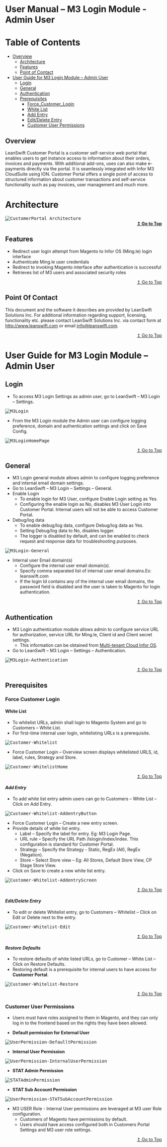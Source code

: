 ﻿# User Manual – M3 Login Module - Admin User

# Table of Contents

<div id="toc"></div>

- [Overview](#Overview)
    - [Architecture](#Architecture)
    - [Features](#Features)
    - [Point of Contact](#Point_of_Contact)
- [User Guide for M3 Login Module – Admin User](#User_Guide_for_M3_Login_Module_Admin_User)
  - [Login](#Login)
  - [General](#General)
  - [Authentication](#Authentication)
  - [Prerequisites](#Prerequisites)
	- [Force_Customer_Login](#Force_Customer_Login)
	- [White List](#White_List)
	- [Add Entry](#Add_Entry)
	- [Edit/Delete Entry](#Edit_Delete_Entry)
	- [Customer User Permissions](#Customer_User_Permissions)

<div id = "Overview"> </div>

## Overview
LeanSwift Customer Portal is a customer self-service web portal that enables users to get instance access to information about their orders, invoices and payments. With additional add-ons, uses can also make e-payments directly via the portal. It is seamlessly integrated with Infor M3 CloudSuite using ION. Customer Portal offers a single point of access to structured information about customer transactions and self-service functionality such as pay invoices, user management and much more.

<div id = "Architecture"></div>

# Architecture

<kbd>
<kbd><img alt="CustomerPortal_Architecture" src="../../../images/add-ons/m3-login/CustomerPortal_Architecture.JPG"></kbd>
</kbd>

<div align="right">
<b>
 <a href="#toc">↥ Go to Top</a>
</b>
</div>


<div id = "Features"> </div>

## Features
- Redirect user login attempt from Magento to Infor OS (Ming.le) login interface
- Authenticate Ming.le user credentials
- Redirect to invoking Magento interface after authentication is successful
- Retrieves list of M3 users and associated security roles

<div align="right">
<p>
 <a href="#toc" align="right">↥ Go to Top</a>
</p>
</div>

<div id = "Point_of_Contact"> </div>

## Point Of Contact
This document and the software it describes are provided by LeanSwift Solutions Inc. For additional information regarding support, licensing, functionality etc. please contact LeanSwift Solutions Inc. via contact form at http://www.leanswift.com or email info@leanswift.com.

<div align="right">
<p>
 <a href="#toc">↥ Go to Top</a>
</p>
</div>

<div id = "User_Guide_for_M3_Login_Module_Admin_User"> </div>

# User Guide for M3 Login Module – Admin User

<div id = "Login"> </div>

## Login
- To access M3 Login Settings as admin user, go to LeanSwift – M3 Login – Settings.
<kbd>
<kbd class="aligncenter"><img alt="M3Login" src="../../../images/add-ons/m3-login/M3Login.jpg"></kbd>
</kbd>

- From the M3 Login module the Admin user can configure logging preference, domain and authentication settings and click on Save Config.

<kbd>
<kbd><img alt="M3LoginHomePage" src="../../../images/add-ons/m3-login/M3LoginHomePage.jpg"></kbd>
</kbd>

<div align="right">
<p>
 <a href="#toc">↥ Go to Top</a>
</p>
</div>

<div id = "General"> </div>

## General
- M3 Login general module allows admin to configure logging preference and internal email domain settings. 
- Go to LeanSwift – M3 Login – Settings – General.
- Enable Login
  - To enable login for M3 User, configure Enable Login setting as Yes.
  - Configuring the enable login as No, disables M3 User Login into Customer Portal. Internal users will not be able to access Customer Portal.              
- Debug/log data
  - To enable debug/log data, configure Debug/log data as Yes.
  - Setting Debug/log data to No, disables logger.
  - The logger is disabled by default, and can be enabled to check request and response data for troubleshooting purposes.

<kbd>
<kbd><img alt="M3Login-General" src="../../../images/add-ons/m3-login/M3Login-General.jpg"></kbd>
</kbd>

- Internal user Email domain(s)
  - Configure the internal user email domain(s).
  - Specify comma separated list of internal user email domains.Ex: leanswift.com 
  - If the login Id contains any of the internal user email domains, the password field is disabled and the user is taken to Magento for login authentication.

<div align="right">
<p>
 <a href="#toc">↥ Go to Top</a>
</p>
</div>

<div id = "Authentication"> </div>

## Authentication
- M3 Login authentication module allows admin to configure service URL for authorization, service URL for Ming.le, Client id and Client secret settings. 
  - This information can be obtained from [Multi-tenant Cloud Infor OS](https://www.infor.com/resources/infor-ming-le).
- Go to LeanSwift – M3 Login – Settings – Authentication.

<kbd>
<kbd><img alt="M3Login-Authentication" src="../../../images/add-ons/m3-login/M3Login-Authentication.jpg"></kbd>
</kbd>

<div align="right">
<p>
 <a href="#toc">↥ Go to Top</a>
</p>
</div>

<div id = "Prerequisites"> </div>

## Prerequisites

<div id = "Force_Customer_Login"> </div>

### Force Customer Login

<div id = "White_List"> </div>

#### White List
- To whitelist URLs, admin shall login to Magento System and go to Customers – White List. 
- For first-time internal user login, whitelisting URLs is a prerequisite.
<kbd>
<kbd><img alt="Customer-Whitelist" src="../../../images/add-ons/m3-login/Customer-Whitelist.jpg"></kbd>
</kbd>

- Force Customer Login – Overview screen displays whitelisted URLS, id, label, rules, Strategy and Store.
<kbd>
<kbd><img alt="Customer-WhitelistHome" src="../../../images/add-ons/m3-login/Customer-WhitelistHome.jpg"></kbd>
</kbd>

<div align="right">
<p>
 <a href="#toc">↥ Go to Top</a>
</p>
</div>

<div id = "Add_Entry"> </div>

#### *Add Entry*
- To add white list entry admin users can go to Customers – White List – Click on Add Entry. 

<kbd>
<kbd><img alt="Customer-Whitelist-AddentryButton" src="../../../images/add-ons/m3-login/Customer-Whitelist-AddentryButton.jpg"></kbd>
</kbd>

- Force Customer Login – Create a new entry screen.
- Provide details of white list entry.
  - Label – Specify the label for entry. Eg: M3 Login Page.
  - URL rule – Specify the URL Path /lslogin/index/index. This configuration is standard for Customer Portal.
  - Strategy – Specify the Strategy - Static, RegEx (All), RegEx (Negation).
  - Store – Select Store view – Eg: All Stores, Default Store View, CP Stage Store View.
- Click on Save to create a new white list entry.

<kbd>
<kbd><img alt="Customer-Whitelist-AddentryScreen" src="../../../images/add-ons/m3-login/Customer-Whitelist-AddentryScreen.jpg"></kbd>
</kbd>

<div align="right">
<p>
 <a href="#toc">↥ Go to Top</a>
</p>
</div>

<div id = "Edit_Delete_Entry"> </div>

#### *Edit/Delete Entry*
- To edit or delete Whitelist entry, go to Customers – Whitelist – Click on Edit or Delete next to the entry.

<kbd>
<kbd><img alt="Customer-Whitelist-Edit" src="../../../images/add-ons/m3-login/Customer-Whitelist-Edit.jpg"></kbd>
</kbd>

<div align="right">
<p>
 <a href="#toc">↥ Go to Top</a>
</p>
</div>

<div id = "Restore_Defaults"> </div>

#### *Restore Defaults*
- To restore defaults of white listed URLs, go to Customer – White List – Click on Restore Defaults.
- Restoring default is a prerequisite for internal users to have access for **Customer Portal**.
<kbd>
<kbd><img alt="Customer-Whitelist-Restore" src="../../../images/add-ons/m3-login/Customer-Whitelist-Restore.jpg"></kbd>
</kbd>

<div align="right">
<p>
 <a href="#toc">↥ Go to Top</a>
</p>
</div>

<div id = "Customer_User_Permissions"> </div>

### Customer User Permissions 
- Users must have roles assigned to them in Magento, and they can only log in to the frontend based on the rights they have been allowed.

- **Default permission for External User**

<kbd>
<kbd><img alt="UserPermission-DefaulltPermission" src="../../../images/add-ons/m3-login/UserPermission-DefaulltPermission.png"></kbd>
</kbd>

- **Internal User Permission**
<kbd>
<kbd><img alt="UserPermission-InternalUserPermission" src="../../../images/add-ons/m3-login/UserPermission-InternalUserPermission.png"></kbd>
</kbd>

- **STAT Admin Permission**
<kbd>
<kbd><img alt="STATAdminPermission" src="../../../images/add-ons/m3-login/UserPermission-STATAdminPermission.png"></kbd>
</kbd>

- **STAT Sub Account Permission**
<kbd>
<kbd><img alt="UserPermission-STATSubAccountPermission" src="../../../images/add-ons/m3-login/UserPermission-STATSubAccountPermission.png"></kbd>
</kbd>

- M3 USER Role - Internal User permissions are leveraged at M3 user Role configuration. 
  - Customers of Magento have permissions by default. 
  - Users should have access configured both in Customers Portal Settings and M3 user role settings.

<div align="right">
<p>
 <a href="#toc">↥ Go to Top</a>
</p>
</div>